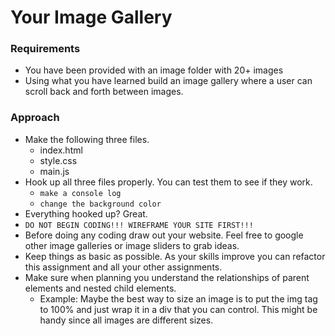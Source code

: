 # Your Image Gallery

### Requirements

* You have been provided with an image folder with 20+ images
* Using what you have learned build an image gallery where a user can scroll back and forth between images. 

### Approach

* Make the following three files.
	* index.html
	* style.css
	* main.js
* Hook up all three files properly. You can test them to see if they work.
	* `make a console log`
	* `change the background color`
* Everything hooked up? Great.
* `DO NOT BEGIN CODING!!! WIREFRAME YOUR SITE FIRST!!!`
* Before doing any coding draw out your website. Feel free to google other image galleries or image sliders to grab ideas. 
* Keep things as basic as possible. As your skills improve you can refactor this assignment and all your other assignments. 
* Make sure when planning you understand the relationships of parent elements and nested child elements. 
	* Example: Maybe the best way to size an image is to put the img tag to 100% and just wrap it in a div that you can control. This might be handy since all images are different sizes. 